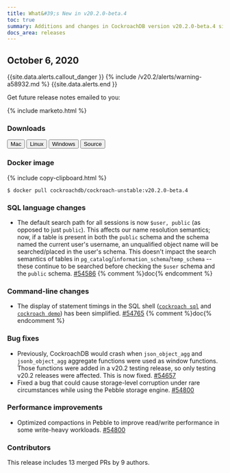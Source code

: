 ```yaml
---
title: What&#39;s New in v20.2.0-beta.4
toc: true
summary: Additions and changes in CockroachDB version v20.2.0-beta.4 since version v20.2.0-beta.3
docs_area: releases 
---
```


## October 6, 2020

{{site.data.alerts.callout_danger }}
{% include /v20.2/alerts/warning-a58932.md %}
{{site.data.alerts.end }}

Get future release notes emailed to you:

{% include marketo.html %}

### Downloads

<div id="os-tabs" class="clearfix os-tabs_button-outline-primary">
    <a href="https://binaries.cockroachdb.com/cockroach-v20.2.0-beta.4.darwin-10.9-amd64.tgz"><button id="mac" data-eventcategory="mac-binary-release-notes">Mac</button></a>
    <a href="https://binaries.cockroachdb.com/cockroach-v20.2.0-beta.4.linux-amd64.tgz"><button id="linux" data-eventcategory="linux-binary-release-notes">Linux</button></a>
    <a href="https://binaries.cockroachdb.com/cockroach-v20.2.0-beta.4.windows-6.2-amd64.zip"><button id="windows" data-eventcategory="windows-binary-release-notes">Windows</button></a>
    <a href="https://binaries.cockroachdb.com/cockroach-v20.2.0-beta.4.src.tgz"><button id="source" data-eventcategory="source-release-notes">Source</button></a>
</div>

### Docker image

{% include copy-clipboard.html %}
~~~ shell
$ docker pull cockroachdb/cockroach-unstable:v20.2.0-beta.4
~~~

### SQL language changes

- The default search path for all sessions is now `$user, public` (as opposed to just `public`). This affects our name resolution semantics; now, if a table is present in both the `public` schema and the schema named the current user's username, an unqualified object name will be searched/placed in the user's schema. This doesn't impact the search semantics of tables in `pg_catalog`/`information_schema`/`temp_schema` -- these continue to be searched before checking the `$user` schema and the `public` schema. [#54586][#54586] {% comment %}doc{% endcomment %}

### Command-line changes

- The display of statement timings in the SQL shell ([`cockroach sql`](../v20.2/cockroach-sql.html) and [`cockroach demo`](../v20.2/cockroach-demo.html)) has been simplified. [#54765][#54765] {% comment %}doc{% endcomment %}

### Bug fixes

- Previously, CockroachDB would crash when `json_object_agg` and `jsonb_object_agg` aggregate functions were used as window functions. Those functions were added in a v20.2 testing release, so only testing v20.2 releases were affected. This is now fixed. [#54657][#54657]
- Fixed a bug that could cause storage-level corruption under rare circumstances while using the Pebble storage engine. [#54800][#54800]

### Performance improvements

- Optimized compactions in Pebble to improve read/write performance in some write-heavy workloads. [#54800][#54800]

### Contributors

This release includes 13 merged PRs by 9 authors.

[#54586]: https://github.com/cockroachdb/cockroach/pull/54586
[#54657]: https://github.com/cockroachdb/cockroach/pull/54657
[#54765]: https://github.com/cockroachdb/cockroach/pull/54765
[#54800]: https://github.com/cockroachdb/cockroach/pull/54800
